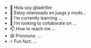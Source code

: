 - 👋 Hola soy @ladriller
- 👀 Estoy interesado en juegs y mods...
- 🌱 I’m currently learning ...
- 💞️ I’m looking to collaborate on ...
- 📫 How to reach me ...
- 😄 Pronouns: ...
- ⚡ Fun fact: ...

<!---
ladriller/ladriller is a ✨ special ✨ repository because its `README.md` (this file) appears on your GitHub profile.
You can click the Preview link to take a look at your changes.
--->
